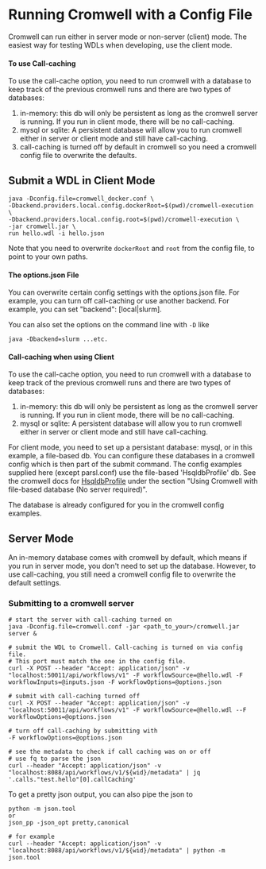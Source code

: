 # Running Cromwell with a Config File
Cromwell can run either in server mode or non-server (client) mode. The easiest way for testing WDLs when developing, use the client mode.

#### To use Call-caching
To use the call-cache option, you need to run cromwell with a database to keep track of the previous cromwell runs and there are two types of databases:
1. in-memory: this db will only be persistent as long as the cromwell server is running. If you run in client mode, there will be no call-caching.
2. mysql or sqlite: A persistent database will allow you to run cromwell either in server or client mode and still have call-caching. 
3. call-caching is turned off by default in cromwell so you need a cromwell config file to overwrite the defaults.


## Submit a WDL in Client Mode

```
java -Dconfig.file=cromwell_docker.conf \
-Dbackend.providers.local.config.dockerRoot=$(pwd)/cromwell-execution \
-Dbackend.providers.local.config.root=$(pwd)/cromwell-execution \
-jar cromwell.jar \
run hello.wdl -i hello.json
```

Note that you need to overwrite `dockerRoot` and `root` from the config file, to point to your own paths.

#### The options.json File
You can overwrite certain config settings with the options.json file.  For example, you can turn off call-caching or use another backend.
For example, you can set "backend": [local|slurm].

You can also set the options on the command line with `-D` like 
```
java -Dbackend=slurm ...etc.
```

#### Call-caching when using Client 
To use the call-cache option, you need to run cromwell with a database to keep track of the previous cromwell runs and there are two types of databases:
1. in-memory: this db will only be persistent as long as the cromwell server is running. If you run in client mode, there will be no call-caching.
2. mysql or sqlite: A persistent database will allow you to run cromwell either in server or client mode and still have call-caching. 

For client mode, you need to set up a persistant database:  mysql, or in this example, a file-based db. You can configure these databases in a cromwell config which is then part of the submit command. The config examples supplied here (except parsl.conf) use the file-based 'HsqldbProfile' db.  See the cromwell docs for [HsqldbProfile](https://cromwell.readthedocs.io/en/stable/Configuring/) under the section "Using Cromwell with file-based database (No server required)".

The database is already configured for you in the cromwell config examples.


## Server Mode
An in-memory database comes with cromwell by default, which means if you run in server mode, you don't need to set up the database. 
However, to use call-caching, you still need a cromwell config file to overwrite the default settings.

### Submitting to a cromwell server 
```
# start the server with call-caching turned on
java -Dconfig.file=cromwell.conf -jar <path_to_your>/cromwell.jar server &

# submit the WDL to Cromwell. Call-caching is turned on via config file.
# This port must match the one in the config file.
curl -X POST --header "Accept: application/json" -v "localhost:50011/api/workflows/v1" -F workflowSource=@hello.wdl -F workflowInputs=@inputs.json -F workflowOptions=@options.json

# submit with call-caching turned off
curl -X POST --header "Accept: application/json" -v "localhost:50011/api/workflows/v1" -F workflowSource=@hello.wdl --F workflowOptions=@options.json

# turn off call-caching by submitting with
-F workflowOptions=@options.json

# see the metadata to check if call caching was on or off
# use fq to parse the json
curl --header "Accept: application/json" -v "localhost:8088/api/workflows/v1/${wid}/metadata" | jq '.calls."test.hello"[0].callCaching'
```

To get a pretty json output, you can also pipe the json to 
```
python -m json.tool
or
json_pp -json_opt pretty,canonical

# for example
curl --header "Accept: application/json" -v "localhost:8088/api/workflows/v1/${wid}/metadata" | python -m json.tool
```

